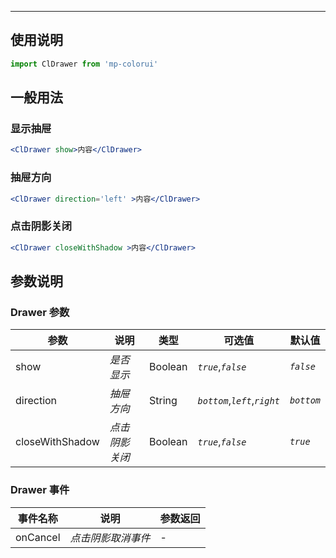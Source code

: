 ****

## 使用说明

```jsx
import ClDrawer from 'mp-colorui'
```



## 一般用法

### 显示抽屉

```jsx
<ClDrawer show>内容</ClDrawer>
```

### 抽屉方向

```jsx
<ClDrawer direction='left' >内容</ClDrawer>
```

### 点击阴影关闭

```jsx
<ClDrawer closeWithShadow >内容</ClDrawer>
```



## 参数说明

### Drawer 参数

| 参数            | 说明           | 类型    | 可选值                        | 默认值     |
| --------------- | -------------- | ------- | ----------------------------- | ---------- |
| show            | *是否显示*     | Boolean | *`true`*,*`false`*            | *`false`*  |
| direction       | *抽屉方向*     | String  | *`bottom`*,*`left`*,*`right`* | *`bottom`* |
| closeWithShadow | *点击阴影关闭* | Boolean | *`true`*,*`false`*            | *`true`*   |



### Drawer 事件

| 事件名称 | 说明               | 参数返回 |
| -------- | ------------------ | -------- |
| onCancel | *点击阴影取消事件* | -        |

